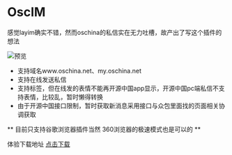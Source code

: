 # OscIM

感觉layim确实不错，然而oschina的私信实在无力吐槽，故产出了写这个插件的想法

![预览](https://gitee.com/1763692101/OscIM/raw/master/dist/QQ%E6%88%AA%E5%9B%BE20170828142739.png "上菜")

- 支持域名www.oschina.net、my.oschina.net
- 支持在线发送私信
- 支持标签，但在线发的表情不能再开源中国app显示，开源中国pc端私信不支持表情，比较乱，暂时懒得转换
- 由于开源中国接口限制，暂时获取新消息采用接口与众包里面找的页面相关协调获取

 ** 目前只支持谷歌浏览器插件当然 360浏览器的极速模式也是可以的 ** 

体验下载地址 [点击下载](https://gitee.com/1763692101/OscIM/raw/master/dist/chrome.crx)